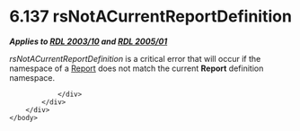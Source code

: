 <html dir="LTR" xmlns:mshelp="http://msdn.microsoft.com/mshelp" xmlns:ddue="http://ddue.schemas.microsoft.com/authoring/2003/5" xmlns:xlink="http://www.w3.org/1999/xlink" xmlns:tool="http://www.microsoft.com/tooltip">
    <head>
        <meta http-equiv="Content-Type" content="text/html; CHARSET=utf-8"></meta>
        <meta name="save" content="history"></meta>
        <title>6.137 rsNotACurrentReportDefinition</title>
        <xml>
            <mshelp:toctitle title="6.137 rsNotACurrentReportDefinition"></mshelp:toctitle>
            <mshelp:rltitle title="[MS-RDL]: rsNotACurrentReportDefinition"></mshelp:rltitle>
            <mshelp:keyword index="A" term="3f497dbf-a792-4bf1-ad69-962e07aff87e"></mshelp:keyword>
            <mshelp:attr name="DCSext.ContentType" value="open specification"></mshelp:attr>
            <mshelp:attr name="AssetID" value="3f497dbf-a792-4bf1-ad69-962e07aff87e"></mshelp:attr>
            <mshelp:attr name="TopicType" value="kbRef"></mshelp:attr>
            <mshelp:attr name="DCSext.Title" value="[MS-RDL]: rsNotACurrentReportDefinition" />
        </xml>
    </head>
    <body>
        <div id="header">
            <h1 class="heading">6.137 rsNotACurrentReportDefinition</h1>
        </div>
        <div id="mainSection">
            <div id="mainBody">
                <div id="allHistory" class="saveHistory"></div>
                <div id="sectionSection0" class="section" name="collapseableSection">
                    

<p><b><i>Applies to </i></b><a href="a7e2ad00-07c8-4f6d-80ab-3ad55df7b233.md"><b><i>RDL 2003/10</i></b></a><b><i>
and </i></b><a href="3ebe2912-4958-4832-b391-cad1f5e13338.md"><b><i>RDL 2005/01</i></b></a></p>

<p><i>rsNotACurrentReportDefinition</i> is a critical error
that will occur if the namespace of a <a href="6bbaafec-020b-406c-b4e7-5e4318b616cb.md">Report</a> does not match the
current <b>Report</b> definition namespace.</p>


                </div>
            </div>
        </div>
    </body>
</html>